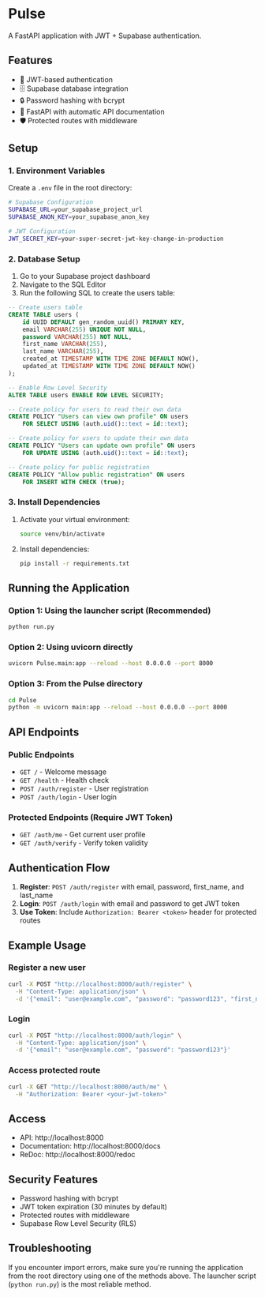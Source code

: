 # Pulse

A FastAPI application with JWT + Supabase authentication.

## Features

- 🔐 JWT-based authentication
- 🗄️ Supabase database integration
- 🔒 Password hashing with bcrypt
- 🚀 FastAPI with automatic API documentation
- 🛡️ Protected routes with middleware

## Setup

### 1. Environment Variables

Create a `.env` file in the root directory:

```bash
# Supabase Configuration
SUPABASE_URL=your_supabase_project_url
SUPABASE_ANON_KEY=your_supabase_anon_key

# JWT Configuration
JWT_SECRET_KEY=your-super-secret-jwt-key-change-in-production
```

### 2. Database Setup

1. Go to your Supabase project dashboard
2. Navigate to the SQL Editor
3. Run the following SQL to create the users table:

```sql
-- Create users table
CREATE TABLE users (
    id UUID DEFAULT gen_random_uuid() PRIMARY KEY,
    email VARCHAR(255) UNIQUE NOT NULL,
    password VARCHAR(255) NOT NULL,
    first_name VARCHAR(255),
    last_name VARCHAR(255),
    created_at TIMESTAMP WITH TIME ZONE DEFAULT NOW(),
    updated_at TIMESTAMP WITH TIME ZONE DEFAULT NOW()
);

-- Enable Row Level Security
ALTER TABLE users ENABLE ROW LEVEL SECURITY;

-- Create policy for users to read their own data
CREATE POLICY "Users can view own profile" ON users
    FOR SELECT USING (auth.uid()::text = id::text);

-- Create policy for users to update their own data
CREATE POLICY "Users can update own profile" ON users
    FOR UPDATE USING (auth.uid()::text = id::text);

-- Create policy for public registration
CREATE POLICY "Allow public registration" ON users
    FOR INSERT WITH CHECK (true);
```

### 3. Install Dependencies

1. Activate your virtual environment:
   ```bash
   source venv/bin/activate
   ```

2. Install dependencies:
   ```bash
   pip install -r requirements.txt
   ```

## Running the Application

### Option 1: Using the launcher script (Recommended)
```bash
python run.py
```

### Option 2: Using uvicorn directly
```bash
uvicorn Pulse.main:app --reload --host 0.0.0.0 --port 8000
```

### Option 3: From the Pulse directory
```bash
cd Pulse
python -m uvicorn main:app --reload --host 0.0.0.0 --port 8000
```

## API Endpoints

### Public Endpoints
- `GET /` - Welcome message
- `GET /health` - Health check
- `POST /auth/register` - User registration
- `POST /auth/login` - User login

### Protected Endpoints (Require JWT Token)
- `GET /auth/me` - Get current user profile
- `GET /auth/verify` - Verify token validity

## Authentication Flow

1. **Register**: `POST /auth/register` with email, password, first_name, and last_name
2. **Login**: `POST /auth/login` with email and password to get JWT token
3. **Use Token**: Include `Authorization: Bearer <token>` header for protected routes

## Example Usage

### Register a new user
```bash
curl -X POST "http://localhost:8000/auth/register" \
  -H "Content-Type: application/json" \
  -d '{"email": "user@example.com", "password": "password123", "first_name": "John", "last_name": "Doe"}'
```

### Login
```bash
curl -X POST "http://localhost:8000/auth/login" \
  -H "Content-Type: application/json" \
  -d '{"email": "user@example.com", "password": "password123"}'
```

### Access protected route
```bash
curl -X GET "http://localhost:8000/auth/me" \
  -H "Authorization: Bearer <your-jwt-token>"
```

## Access

- API: http://localhost:8000
- Documentation: http://localhost:8000/docs
- ReDoc: http://localhost:8000/redoc

## Security Features

- Password hashing with bcrypt
- JWT token expiration (30 minutes by default)
- Protected routes with middleware
- Supabase Row Level Security (RLS)

## Troubleshooting

If you encounter import errors, make sure you're running the application from the root directory using one of the methods above. The launcher script (`python run.py`) is the most reliable method.
